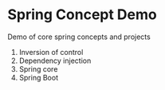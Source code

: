 # Spring Concept Demo

Demo of core spring concepts and projects
1. Inversion of control
2. Dependency injection
3. Spring core 
4. Spring Boot
